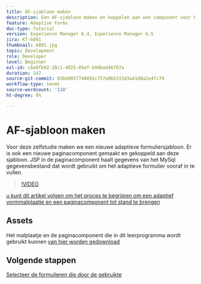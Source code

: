 ```yaml
---
title: AF-sjabloon maken
description: Een AF-sjabloon maken en koppelen aan een component voor het weergeven van pagina
feature: Adaptive Forms
doc-type: Tutorial
version: Experience Manager 6.4, Experience Manager 6.5
jira: KT-6891
thumbnail: 6891.jpg
topic: Development
role: Developer
level: Beginner
exl-id: c6e0fb92-28c1-4025-85ef-b99bad46f07a
duration: 247
source-git-commit: 03b68057748892c757e0b5315d3a41d0a2e4fc79
workflow-type: tm+mt
source-wordcount: '110'
ht-degree: 0%

---
```


# AF-sjabloon maken

Voor deze zelfstudie maken we een nieuwe adaptieve formuliersjabloon. Er is ook een nieuwe paginacomponent gemaakt en gekoppeld aan deze sjabloon. JSP in de paginacomponent haalt gegevens van het MySql gegevensbestand dat wordt gebruikt om het adaptieve formulier vooraf in te vullen.


>[!VIDEO](https://video.tv.adobe.com/v/27828?quality=12&learn=on)

[ u kunt dit artikel volgen om het proces te begrijpen om een adaptief vormmalplaatje en een paginacomponent tot stand te brengen ](https://experienceleague.adobe.com/docs/experience-manager-learn/forms/storing-and-retrieving-form-data/part5.html?lang=en#storing-and-retrieving-form-data)


## Assets

Het malplaatje en de paginacomponent die in dit leerprogramma wordt gebruikt kunnen [ van hier worden gedownload ](assets/sign-multiple-forms-template.zip)

## Volgende stappen

[Selecteer de formulieren die door de gebruikte](./create-initial-form.md)
